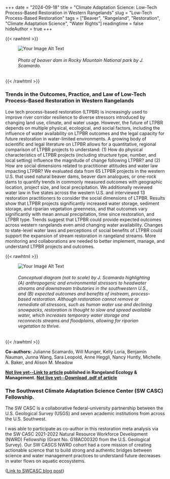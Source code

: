 +++
date = "2024-09-18"
title = "Climate Adaptation Science: Low-Tech Process-Based Restoration in Western Rangelands"
slug = "Low-Tech Process-Based Restoration"
tags = ["Beaver", "Rangeland", "Restoration", "Climate Adaptation Science", "Water Rights"]
readingtime = false
hideAuthor = true
+++

{{< rawhtml >}}
<figure>
  <div style="display: flex; justify-content: space-between;">
    <img src="/BeaverDam_RMNP.png" alt="Your Image Alt Text" style="max-width:85%; height:auto;">
  </div>
  <figcaption>
    <h6 style="font-size: 8x;"> Photo of beaver dam in Rocky Mountain National park by J. Scamardo. </h6>
  </figcaption>
</figure>
{{< /rawhtml >}}

### Trends in the Outcomes, Practice, and Law of Low-Tech Process-Based Restoration in Western Rangelands
Low tech process-based restoration (LTPBR) is increasingly used to improve river corridor resilience to diverse stressors introduced by changing land use, climate, and water usage. However, the future of LTPBR depends on multiple physical, ecological, and social factors, including the influence of water availability on LTPBR outcomes and the legal capacity for future restoration in water-limited environments. 
A growing body of scientific and legal literature on LTPBR allows for a quantitative, regional comparison of LTPBR projects to understand: 
(1) How do physical characteristics of LTPBR projects (including structure type, number, and local setting) influence the magnitude of change following LTPBR? and (2) How are social dimensions related to practitioner attitudes and water law impacting LTPBR? 
We evaluated data from 65 LTPBR projects in the western U.S. that used natural beaver dams, beaver dam analogues, or one-rock dams to quantify trends in commonly measured outcomes with geographic location, project size, and local precipitation. We additionally reviewed water law in five states across the western U.S. and interviewed 13 restoration practitioners to consider the social dimensions of LTPBR. Results show that LTPBR projects significantly increased water storage, sediment storage, and riparian vegetation greenness, and that outcomes vary significantly with mean annual precipitation, time since restoration, and LTPBR type. Trends suggest that LTPBR could provide expected outcomes across western rangelands even amid changing water availability. Changes to state-level water laws and perceptions of social benefits of LTPBR could support the expansion of stream restoration in rangeland streams. More monitoring and collaborations are needed to better implement, manage, and understand LTPBR projects and outcomes.



{{< rawhtml >}}
<figure>
  <div style="display: flex; justify-content: space-between;">
    <img src="/PBR_fig1.png" alt="Your Image Alt Text" style="max-width:85%; height:auto;">
  </div>
  <figcaption>
    <h6 style="font-size: 8x;"> Conceptual diagram (not to scale) by J. Scamardo highlighting (A) anthropogenic and environmental stressors to headwater streams and downstream tributaries in the southwestern U.S., and (B) expected outcomes and benefits of instream, process-based restoration. Although restoration cannot remove or remediate all stressors, such as human water use and declining snowpacks, restoration is thought to slow and spread available water, which increases temporary water storage and reconnects streams and floodplains, allowing for riparian vegetation to thrive. </h6>
  </figcaption>
</figure>
{{< /rawhtml >}}

**Co-authors:** Julianne Scamardo, Will Munger, Kelly Loria, Benjamin Nauman, Junna Wang, Sara Leopold, Anne Heggli, Nancy Huntly, Michelle A. Baker, and Alison M. Meadow

**[Not live yet--Link to article](eventually) published in Rangeland Ecology & Management.**
**[Not live yet--Download .pdf of article](/lol2.10181.pdf)**

### The Southwest Climate Adaptation Science Center (SW CASC) Fellowship. 
The SW CASC is a collaborative federal-university partnership between the U.S. Geological Survey (USGS) and seven academic institutions from across the U.S. Southwest.

I was able to participate as co-author in this restoration meta analysis via the SW CASC 2021-2022 Natural Resource Workforce Development (NWRD) Fellowship (Grant No. G18AC00320 from the U.S. Geological Survey). Our SW CASCS NWRD cohort had a core mission of creating actionable science that to build strong and authentic bridges between science and water management practices to understand future decreases in water flows on aquatic ecosystems.

 ([Link to SWCASC blog post](https://www.swcasc.arizona.edu/news/seeing-stream-watershed-identifying-opportunities-climate-resilient-stream-restoration))

